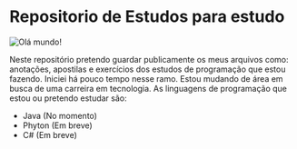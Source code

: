 # Repositorio de Estudos para estudo

![Olá mundo!](https://www.freecodecamp.org/news/content/images/size/w2000/2022/06/helloWorld.png)

Neste repositório pretendo guardar publicamente os meus arquivos como: anotações, apostilas e exercícios dos estudos de programação que estou fazendo.
Iniciei há pouco tempo nesse ramo. Estou mudando de área em busca de uma carreira em tecnologia.
As linguagens de programação que estou ou pretendo estudar são:

- Java (No momento)
- Phyton (Em breve)
- C# (Em breve)